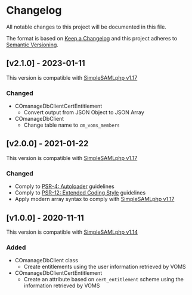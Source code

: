 # Changelog

All notable changes to this project will be documented in this file.

The format is based on [Keep a Changelog](https://keepachangelog.com/en/1.0.0/)
and this project adheres to
[Semantic Versioning](https://semver.org/spec/v2.0.0.html).

## [v2.1.0] - 2023-01-11

This version is compatible with [SimpleSAMLphp v1.17](https://simplesamlphp.org/docs/1.17/simplesamlphp-changelog)

### Changed

- COmanageDbClientCertEntitlement
  - Convert output from JSON Object to JSON Array
- COmanageDbClient
  - Change table name to `cm_voms_members`

## [v2.0.0] - 2021-01-22

This version is compatible with [SimpleSAMLphp v1.17](https://simplesamlphp.org/docs/1.17/simplesamlphp-changelog)

### Changed

- Comply to [PSR-4: Autoloader](https://www.php-fig.org/psr/psr-4/) guidelines
- Comply to [PSR-12: Extended Coding Style](https://www.php-fig.org/psr/psr-12/) guidelines
- Apply modern array syntax to comply with [SimpleSAMLphp v1.17](https://simplesamlphp.org/docs/stable/simplesamlphp-upgrade-notes-1.17)

## [v1.0.0] - 2020-11-11

This version is compatible with
[SimpleSAMLphp v1.14](https://simplesamlphp.org/docs/1.14/simplesamlphp-changelog)

### Added

- COmanageDbClient class
  - Create entitlements using the user information retrieved by VOMS
- COmanageDbClientCertEntitlement
  - Create an attribute based on `cert_entitlement` scheme using the information retrieved by VOMS
